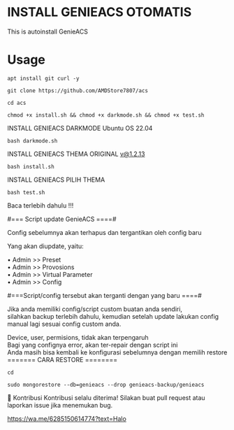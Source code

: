 # INSTALL GENIEACS OTOMATIS

This is autoinstall GenieACS

# Usage

```
apt install git curl -y
```

```
git clone https://github.com/AMDStore7807/acs
```

```
cd acs
```

```
chmod +x install.sh && chmod +x darkmode.sh && chmod +x test.sh
```

INSTALL GENIEACS DARKMODE Ubuntu OS 22.04

```
bash darkmode.sh
```

INSTALL GENIEACS THEMA ORIGINAL v@1.2.13

```
bash install.sh
```

INSTALL GENIEACS PILIH THEMA

```
bash test.sh
```

Baca terlebih dahulu !!!

#=== Script update GenieACS ====#

Config sebelumnya akan terhapus dan tergantikan oleh config baru

Yang akan diupdate, yaitu:

• Admin >> Preset <br>
• Admin >> Provosions <br>
• Admin >> Virtual Parameter<br>
• Admin >> Config<br>

#===Script/config tersebut akan terganti dengan yang baru ====#

Jika anda memiliki config/script custom buatan anda sendiri,<br>
silahkan backup terlebih dahulu, kemudian setelah update lakukan config manual lagi sesuai config custom anda.<br>

Device, user, permisions, tidak akan terpengaruh<br>
Bagi yang confignya error, akan ter-repair dengan script ini<br>
Anda masih bisa kembali ke konfigurasi sebelumnya dengan memilih restore<br>
======= CARA RESTORE ========<br>

```
cd
```

```
sudo mongorestore --db=genieacs --drop genieacs-backup/genieacs
```

🤝 Kontribusi
Kontribusi selalu diterima! Silakan buat pull request atau laporkan issue jika menemukan bug.

https://wa.me/6285150614774?text=Halo

